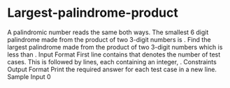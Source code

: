 # Largest-palindrome-product
A palindromic number reads the same both ways. The smallest 6 digit palindrome made from the product of two 3-digit numbers is .  Find the largest palindrome made from the product of two 3-digit numbers which is less than .  Input Format  First line contains  that denotes the number of test cases. This is followed by  lines, each containing an integer, .  Constraints  Output Format  Print the required answer for each test case in a new line.  Sample Input 0
